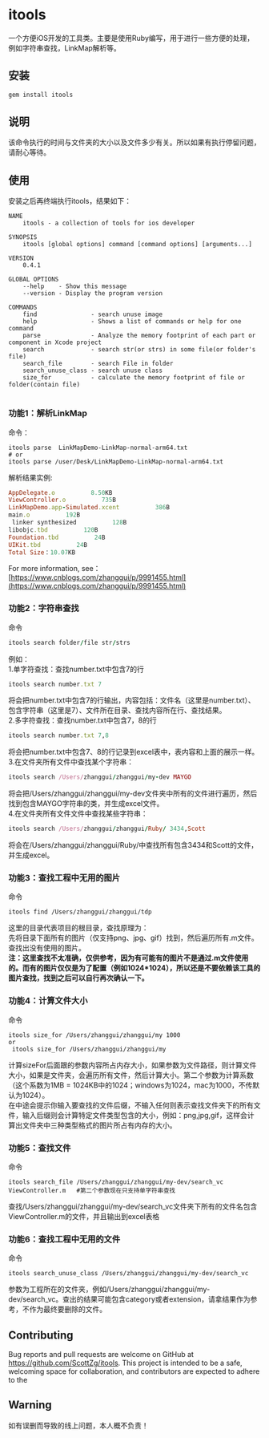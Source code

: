 # itools

一个方便iOS开发的工具类。主要是使用Ruby编写，用于进行一些方便的处理，例如字符串查找，LinkMap解析等。  
## 安装


```ruby
gem install itools
```
## 说明
该命令执行的时间与文件夹的大小以及文件多少有关。所以如果有执行停留问题，请耐心等待。
## 使用
安装之后再终端执行itools，结果如下：
```shell
NAME
    itools - a collection of tools for ios developer

SYNOPSIS
    itools [global options] command [command options] [arguments...]

VERSION
    0.4.1

GLOBAL OPTIONS
    --help    - Show this message
    --version - Display the program version

COMMANDS
    find               - search unuse image
    help               - Shows a list of commands or help for one command
    parse              - Analyze the memory footprint of each part or component in Xcode project
    search             - search str(or strs) in some file(or folder's file)
    search_file        - search File in folder
    search_unuse_class - search unuse class
    size_for           - calculate the memory footprint of file or folder(contain file)
    
```

### 功能1：解析LinkMap
命令：
```shell
itools parse  LinkMapDemo-LinkMap-normal-arm64.txt  
# or
itools parse /user/Desk/LinkMapDemo-LinkMap-normal-arm64.txt
```
解析结果实例:
```ruby
AppDelegate.o          8.50KB
ViewController.o          735B
LinkMapDemo.app-Simulated.xcent          386B
main.o          192B
 linker synthesized          128B
libobjc.tbd          120B
Foundation.tbd          24B
UIKit.tbd          24B
Total Size：10.07KB
```
For more information, see：[https://www.cnblogs.com/zhanggui/p/9991455.html](https://www.cnblogs.com/zhanggui/p/9991455.html)

### 功能2：字符串查找
命令
```ruby
itools search folder/file str/strs
```
例如：  
1.单字符查找：查找number.txt中包含7的行  
```ruby 
itools search number.txt 7
```
将会把number.txt中包含7的行输出，内容包括：文件名（这里是number.txt）、包含字符串（这里是7）、文件所在目录、查找内容所在行、查找结果。    
2.多字符查找：查找number.txt中包含7，8的行  
```ruby
itools search number.txt 7,8
```
将会把number.txt中包含7、8的行记录到excel表中，表内容和上面的展示一样。  
3.在文件夹所有文件中查找某个字符串：  
```ruby
itools search /Users/zhanggui/zhanggui/my-dev MAYGO
```
将会把/Users/zhanggui/zhanggui/my-dev文件夹中所有的文件进行遍历，然后找到包含MAYGO字符串的类，并生成excel文件。  
4.在文件夹所有文件文件中查找某些字符串：
```ruby
itools search /Users/zhanggui/zhanggui/Ruby/ 3434,Scott
```
将会在/Users/zhanggui/zhanggui/Ruby/中查找所有包含3434和Scott的文件，并生成excel。

### 功能3：查找工程中无用的图片
命令   
```
itools find /Users/zhanggui/zhanggui/tdp
```
这里的目录代表项目的根目录，查找原理为：    
先将目录下面所有的图片（仅支持png、jpg、gif）找到，然后遍历所有.m文件。查找出没有使用的图片。   
**注：这里查找不太准确，仅供参考，因为有可能有的图片不是通过.m文件使用的。而有的图片仅仅是为了配置（例如1024*1024），所以还是不要依赖该工具的图片查找，找到之后可以自行再次确认一下。**

### 功能4：计算文件大小
命令
```
itools size_for /Users/zhanggui/zhanggui/my 1000
or
 itools size_for /Users/zhanggui/zhanggui/my 
```
计算sizeFor后面跟的参数内容所占内存大小，如果参数为文件路径，则计算文件大小，如果是文件夹，会遍历所有文件，然后计算大小。第二个参数为计算系数（这个系数为1MB = 1024KB中的1024；windows为1024，mac为1000，不传默认为1024）。  
在中途会提示你输入要查找的文件后缀，不输入任何则表示查找文件夹下的所有文件，输入后缀则会计算特定文件类型包含的大小，例如：png,jpg,gif，这样会计算出文件夹中三种类型格式的图片所占有内存的大小。

### 功能5：查找文件
命令
```
itools search_file /Users/zhanggui/zhanggui/my-dev/search_vc  ViewController.m   #第二个参数现在只支持单字符串查找
```
查找/Users/zhanggui/zhanggui/my-dev/search_vc文件夹下所有的文件名包含ViewController.m的文件，并且输出到excel表格    

### 功能6：查找工程中无用的文件
命令
```
itools search_unuse_class /Users/zhanggui/zhanggui/my-dev/search_vc
```
参数为工程所在的文件夹，例如/Users/zhanggui/zhanggui/my-dev/search_vc。查出的结果可能包含category或者extension，请拿结果作为参考，不作为最终要删除的文件。
## Contributing

Bug reports and pull requests are welcome on GitHub at https://github.com/ScottZg/itools. This project is intended to be a safe, welcoming space for collaboration, and contributors are expected to adhere to the 

## Warning
如有误删而导致的线上问题，本人概不负责！